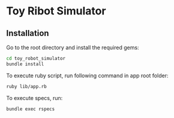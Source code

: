 # Toy Ribot Simulator

## Installation

Go to the root directory and install the required gems:

```sh
cd toy_robot_simulator
bundle install
```

To execute ruby script, run following command in app root folder:

```sh
ruby lib/app.rb
```

To execute specs, run:

```sh
bundle exec rspecs
```
